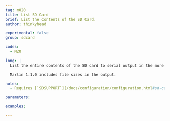 ```yaml
---
tag: m020
title: List SD Card
brief: List the contents of the SD Card.
author: thinkyhead

experimental: false
group: sdcard

codes:
  - M20

long: |
  List the entire contents of the SD card to serial output in the more compact DOS 8.3 format.

  Marlin 1.1.0 includes file sizes in the output.

notes:
  - Requires [`SDSUPPORT`](/docs/configuration/configuration.html#sd-card)

parameters:

examples:

---
```


